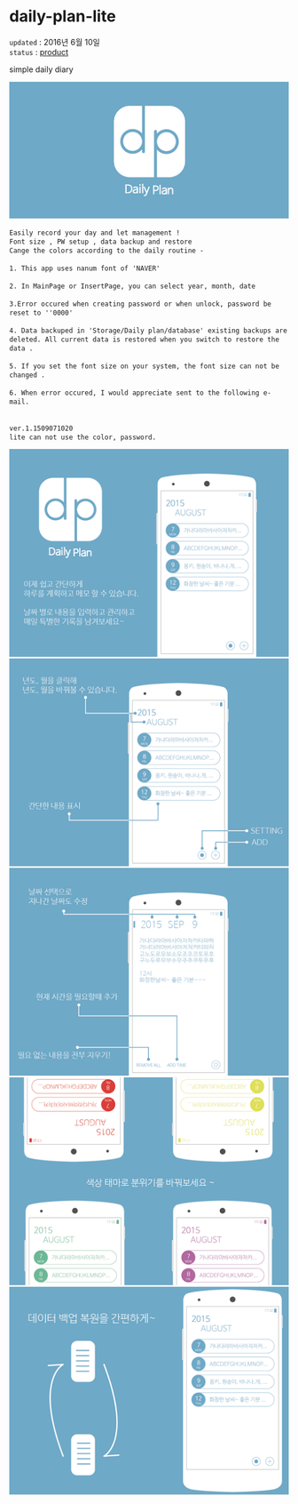 # daily-plan-lite

`updated` : 2016년 6월 10일   
`status` : [product](https://play.google.com/store/apps/details?id=com.kiristudio.lee.jong.hyuck)

simple daily diary  

![title](./resource/title.png)

~~~
Easily record your day and let management !
Font size , PW setup , data backup and restore
Cange the colors according to the daily routine -

1. This app uses nanum font of 'NAVER'

2. In MainPage or InsertPage, you can select year, month, date

3.Error occured when creating password or when unlock, password be reset to ''0000'
  
4. Data backuped in 'Storage/Daily plan/database' existing backups are deleted. All current data is restored when you switch to restore the data .

5. If you set the font size on your system, the font size can not be changed .

6. When error occured, I would appreciate sent to the following e-mail.


ver.1.1509071020
lite can not use the color, password.
~~~   

![title](./resource/img1.png)   
![title](./resource/img2.png)   
![title](./resource/img3.png)   
![title](./resource/img4.png)   
![title](./resource/img5.png)   
